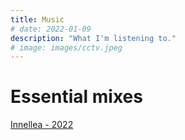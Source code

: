 ```yaml
---
title: Music
# date: 2022-01-09
description: "What I'm listening to."
# image: images/cctv.jpeg
---
```

# Essential mixes
[Innellea - 2022](https://www.bbc.co.uk/programmes/b006wkfp/episodes/player)